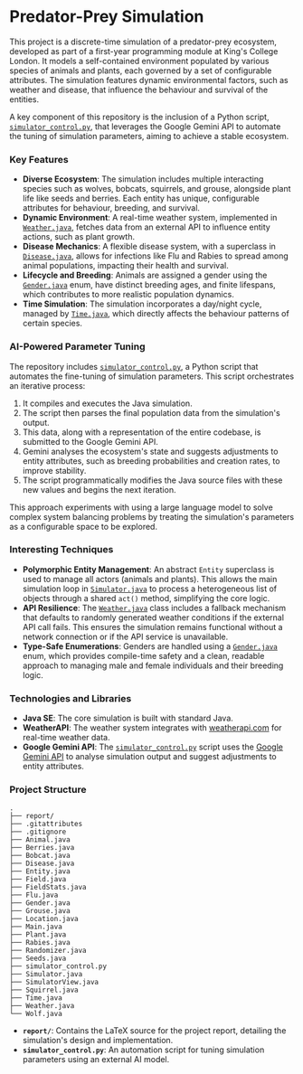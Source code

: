 # Predator-Prey Simulation

This project is a discrete-time simulation of a predator-prey ecosystem, developed as part of a first-year programming module at King's College London. It models a self-contained environment populated by various species of animals and plants, each governed by a set of configurable attributes. The simulation features dynamic environmental factors, such as weather and disease, that influence the behaviour and survival of the entities.

A key component of this repository is the inclusion of a Python script, [`simulator_control.py`](./simulator_control.py), that leverages the Google Gemini API to automate the tuning of simulation parameters, aiming to achieve a stable ecosystem.

### Key Features

*   **Diverse Ecosystem**: The simulation includes multiple interacting species such as wolves, bobcats, squirrels, and grouse, alongside plant life like seeds and berries. Each entity has unique, configurable attributes for behaviour, breeding, and survival.
*   **Dynamic Environment**: A real-time weather system, implemented in [`Weather.java`](./Weather.java), fetches data from an external API to influence entity actions, such as plant growth.
*   **Disease Mechanics**: A flexible disease system, with a superclass in [`Disease.java`](./Disease.java), allows for infections like Flu and Rabies to spread among animal populations, impacting their health and survival.
*   **Lifecycle and Breeding**: Animals are assigned a gender using the [`Gender.java`](./Gender.java) enum, have distinct breeding ages, and finite lifespans, which contributes to more realistic population dynamics.
*   **Time Simulation**: The simulation incorporates a day/night cycle, managed by [`Time.java`](./Time.java), which directly affects the behaviour patterns of certain species.

### AI-Powered Parameter Tuning

The repository includes [`simulator_control.py`](./simulator_control.py), a Python script that automates the fine-tuning of simulation parameters. This script orchestrates an iterative process:

1.  It compiles and executes the Java simulation.
2.  The script then parses the final population data from the simulation's output.
3.  This data, along with a representation of the entire codebase, is submitted to the Google Gemini API.
4.  Gemini analyses the ecosystem's state and suggests adjustments to entity attributes, such as breeding probabilities and creation rates, to improve stability.
5.  The script programmatically modifies the Java source files with these new values and begins the next iteration.

This approach experiments with using a large language model to solve complex system balancing problems by treating the simulation's parameters as a configurable space to be explored.

### Interesting Techniques

*   **Polymorphic Entity Management**: An abstract `Entity` superclass is used to manage all actors (animals and plants). This allows the main simulation loop in [`Simulator.java`](./Simulator.java) to process a heterogeneous list of objects through a shared `act()` method, simplifying the core logic.
*   **API Resilience**: The [`Weather.java`](./Weather.java) class includes a fallback mechanism that defaults to randomly generated weather conditions if the external API call fails. This ensures the simulation remains functional without a network connection or if the API service is unavailable.
*   **Type-Safe Enumerations**: Genders are handled using a [`Gender.java`](./Gender.java) enum, which provides compile-time safety and a clean, readable approach to managing male and female individuals and their breeding logic.

### Technologies and Libraries

*   **Java SE**: The core simulation is built with standard Java.
*   **WeatherAPI**: The weather system integrates with [weatherapi.com](https://www.weatherapi.com/) for real-time weather data.
*   **Google Gemini API**: The [`simulator_control.py`](./simulator_control.py) script uses the [Google Gemini API](https://ai.google.dev/) to analyse simulation output and suggest adjustments to entity attributes.

### Project Structure

```
.
├── report/
├── .gitattributes
├── .gitignore
├── Animal.java
├── Berries.java
├── Bobcat.java
├── Disease.java
├── Entity.java
├── Field.java
├── FieldStats.java
├── Flu.java
├── Gender.java
├── Grouse.java
├── Location.java
├── Main.java
├── Plant.java
├── Rabies.java
├── Randomizer.java
├── Seeds.java
├── simulator_control.py
├── Simulator.java
├── SimulatorView.java
├── Squirrel.java
├── Time.java
├── Weather.java
└── Wolf.java
```

*   **`report/`**: Contains the LaTeX source for the project report, detailing the simulation's design and implementation.
*   **`simulator_control.py`**: An automation script for tuning simulation parameters using an external AI model.
